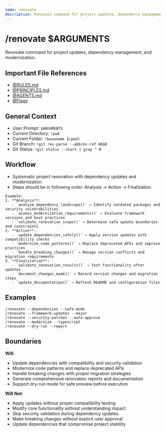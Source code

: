 ```yaml
---
name: renovate
description: Renovate command for project updates, dependency management, and modernization
---
```


# /renovate $ARGUMENTS

Renovate command for project updates, dependency management, and modernization.

## Important File References
- [@RULES.md](../RULES.md)
- [@PRINCIPLES.md](../PRINCIPLES.md)
- [@AGENTS.md](../AGENTS.md)
- [@Flags](../FLAGS.md)

## General Context

- User Prompt: 
`$ARGUMENTS`
- Current Directory: 
`!pwd`
- Current Folder: 
`!basename $(pwd)`
- Git Branch: 
`!git rev-parse --abbrev-ref HEAD`
- Git Status: 
`!git status --short | grep ^ M`

## Workflow
- Systematic project renovation with dependency updates and modernization
- Steps should be in following order: Analysis → Action → Finalization

```
Example:
1. **Analysis**:
   - `analyze_dependency_landscape()` → Identify outdated packages and security vulnerabilities
   - `assess_modernization_requirements()` → Evaluate framework versions and best practices
   - `validate_renovation_scope()` → Determine safe update boundaries and constraints
2. **Action**:
   - `update_dependencies_safely()` → Apply version updates with compatibility checks
   - `modernize_code_patterns()` → Replace deprecated APIs and improve practices
   - `handle_breaking_changes()` → Manage version conflicts and migration requirements
3. **Finalization**:
   - `validate_renovation_results()` → Test functionality after updates
   - `document_changes_made()` → Record version changes and migration steps
   - `update_documentation()` → Refresh README and configuration files
```

## Examples
```
/renovate --dependencies --safe-mode
/renovate --framework-updates --major
/renovate --security-patches --auto-approve
/renovate --modernize --typescript
/renovate --dry-run --report
```

## Boundaries

**Will:**
- Update dependencies with compatibility and security validation
- Modernize code patterns and replace deprecated APIs
- Handle breaking changes with proper migration strategies
- Generate comprehensive renovation reports and documentation
- Support dry-run mode for safe preview before execution

**Will Not:**
- Apply updates without proper compatibility testing
- Modify core functionality without understanding impact
- Skip security validation during dependency updates
- Make breaking changes without explicit user approval
- Update dependencies that compromise project stability

